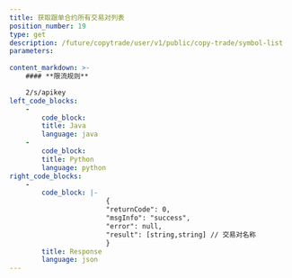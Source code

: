 ```yaml
---
title: 获取跟单合约所有交易对列表
position_number: 19
type: get
description: /future/copytrade/user/v1/public/copy-trade/symbol-list
parameters:
    
content_markdown: >-
    #### **限流规则**

    2/s/apikey
left_code_blocks:
    -
        code_block:
        title: Java
        language: java
    -
        code_block:
        title: Python
        language: python
right_code_blocks:
    -
        code_block: |-
                        {
                        "returnCode": 0,
                        "msgInfo": "success",
                        "error": null,
                        "result": [string,string] // 交易对名称
                        }
        title: Response
        language: json
---
```


